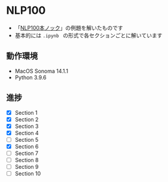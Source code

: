 # NLP100

- 「[NLP100本ノック](https://nlp100.github.io/ja/)」の例題を解いたものです
- 基本的には ```.ipynb ``` の形式で各セクションごとに解いています

## 動作環境

- MacOS Sonoma 14.1.1
- Python 3.9.6

## 進捗

- [x] Section 1
- [x] Section 2
- [x] Section 3
- [x] Section 4
- [ ] Section 5
- [x] Section 6
- [ ] Section 7
- [ ] Section 8
- [ ] Section 9
- [ ] Section 10
